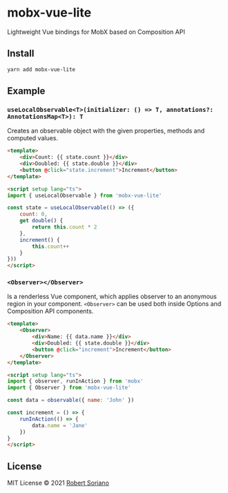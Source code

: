 # mobx-vue-lite

Lightweight Vue bindings for MobX based on Composition API

## Install

```sh
yarn add mobx-vue-lite
```

## Example

### **`useLocalObservable<T>(initializer: () => T, annotations?: AnnotationsMap<T>): T`**

Creates an observable object with the given properties, methods and computed values.

```html
<template>
    <div>Count: {{ state.count }}</div>
    <div>Doubled: {{ state.double }}</div>
    <button @click="state.increment">Increment</button>
</template>

<script setup lang="ts">
import { useLocalObservable } from 'mobx-vue-lite'

const state = useLocalObservable(() => ({
    count: 0,
    get double() {
        return this.count * 2
    },
    increment() {
        this.count++
    }
}))
</script>
```

### **`<Observer></Observer>`**

Is a renderless Vue component, which applies observer to an anonymous region in your component. `<Observer>` can be used both inside Options and Composition API components.

```html
<template>
    <Observer>
        <div>Name: {{ data.name }}</div>
        <div>Doubled: {{ state.double }}</div>
        <button @click="increment">Increment</button>
    </Observer>
</template>

<script setup lang="ts">
import { observer, runInAction } from 'mobx'
import { Observer } from 'mobx-vue-lite'

const data = observable({ name: 'John' })

const increment = () => {
    runInAction(() => {
        data.name = 'Jane'
    })
}
</script>
```

## License

MIT License © 2021 [Robert Soriano](https://github.com/wobsoriano)